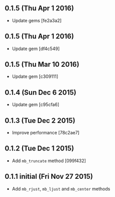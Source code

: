 ## 0.1.5 (Thu Apr 1 2016)
* Update gems [fe2a3a2]

## 0.1.5 (Thu Apr 1 2016)
* Update gem [df4c549]

## 0.1.5 (Thu Mar 10 2016)
* Update gem [c309111]

## 0.1.4 (Sun Dec 6 2015)
* Update gem [c95cfa6]

## 0.1.3 (Tue Dec 2 2015)
* Improve performance [78c2ae7]

## 0.1.2 (Tue Dec 1 2015)
* Add `mb_truncate` method [099f432]

## 0.1.1 initial (Fri Nov 27 2015)
* Add `mb_rjust`, `mb_ljust` and `mb_center` methods
